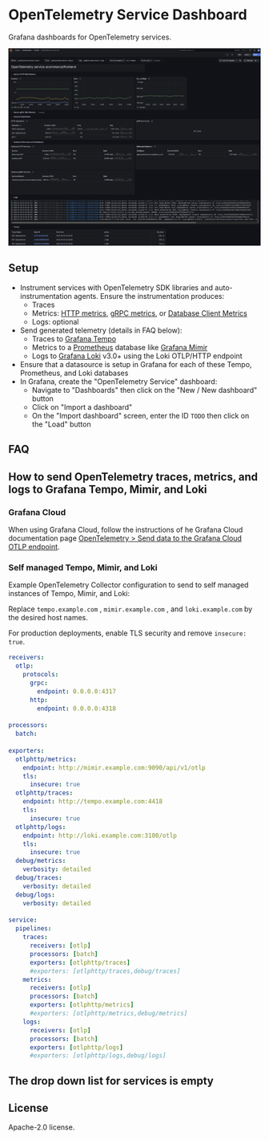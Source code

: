 # OpenTelemetry Service Dashboard

Grafana dashboards for OpenTelemetry services.

![Grafana dashboard for OpenTelemetry services](docs/images/otel-svc-dashboard-screenshot-01.png)

## Setup

* Instrument services with OpenTelemetry SDK libraries and auto-instrumentation agents. Ensure the instrumentation produces:
  * Traces
  * Metrics: [HTTP metrics](https://opentelemetry.io/docs/specs/semconv/http/http-metrics/), [gRPC metrics](https://opentelemetry.io/docs/specs/semconv/rpc/rpc-metrics/), or [Database Client Metrics](https://opentelemetry.io/docs/specs/semconv/database/database-metrics/)
  * Logs: optional
* Send generated telemetry (details in FAQ below):
  * Traces to [Grafana Tempo](https://grafana.com/oss/tempo/)
  * Metrics to a [Prometheus](https://prometheus.io/) database like [Grafana Mimir](https://grafana.com/oss/mimir/)
  * Logs to [Grafana Loki](https://grafana.com/oss/loki/) v3.0+ using the Loki OTLP/HTTP endpoint
* Ensure that a datasource is setup in Grafana for each of these Tempo, Prometheus, and Loki databases
* In Grafana, create the "OpenTelemetry Service" dashboard:
  * Navigate to "Dashboards" then click on the "New / New dashboard" button
  * Click on "Import a dashboard"
  * On the "Import dashboard" screen, enter the ID `TODO` then click on the "Load" button

## FAQ

## How to send OpenTelemetry traces, metrics, and logs to Grafana Tempo, Mimir, and Loki

### Grafana Cloud

When using Grafana Cloud, follow the instructions of he Grafana Cloud documentation page
 [OpenTelemetry > Send data to the Grafana Cloud OTLP endpoint](https://grafana.com/docs/grafana-cloud/send-data/otlp/send-data-otlp/).

### Self managed Tempo, Mimir, and Loki

Example OpenTelemetry Collector configuration to send to self managed instances of Tempo, Mimir, and Loki:

Replace `tempo.example.com` , `mimir.example.com` , and `loki.example.com` by the desired host names.

For production deployments, enable TLS security and remove `insecure: true`.

```yaml
receivers:
  otlp:
    protocols:
      grpc:
        endpoint: 0.0.0.0:4317
      http:
        endpoint: 0.0.0.0:4318

processors:
  batch:

exporters:
  otlphttp/metrics:
    endpoint: http://mimir.example.com:9090/api/v1/otlp
    tls:
      insecure: true
  otlphttp/traces:
    endpoint: http://tempo.example.com:4418
    tls:
      insecure: true
  otlphttp/logs:
    endpoint: http://loki.example.com:3100/otlp
    tls:
      insecure: true
  debug/metrics:
    verbosity: detailed
  debug/traces:
    verbosity: detailed
  debug/logs:
    verbosity: detailed

service:
  pipelines:
    traces:
      receivers: [otlp]
      processors: [batch]
      exporters: [otlphttp/traces]
      #exporters: [otlphttp/traces,debug/traces]
    metrics:
      receivers: [otlp]
      processors: [batch]
      exporters: [otlphttp/metrics]
      #exporters: [otlphttp/metrics,debug/metrics]
    logs:
      receivers: [otlp]
      processors: [batch]
      exporters: [otlphttp/logs]
      #exporters: [otlphttp/logs,debug/logs]
```



## The drop down list for services is empty

## License

 Apache-2.0 license.
